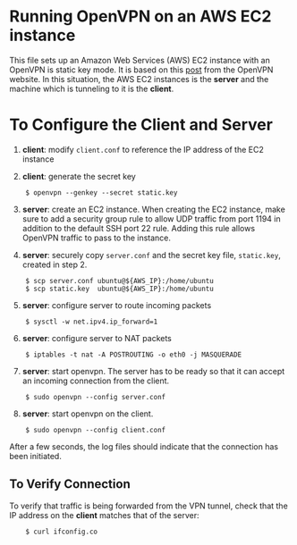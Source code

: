 # Running OpenVPN on an AWS EC2 instance

This file sets up an Amazon Web Services (AWS) EC2 instance with an
OpenVPN is static key mode.  It is based on this
[post](https://openvpn.net/index.php/open-source/documentation/miscellaneous/78-static-key-mini-howto.html)
from the OpenVPN website.  In this situation, the AWS EC2 instances is the
**server** and the machine which is tunneling to it is the **client**.

# To Configure the Client and Server

1. **client**: modify `client.conf` to reference the IP address of the EC2 instance

2. **client**: generate the secret key
```
    $ openvpn --genkey --secret static.key
```
3. **server**: create an EC2 instance.  When creating the EC2
instance, make sure to add a security group rule to allow UDP traffic
from port 1194 in addition to the default SSH port 22 rule.  Adding
this rule allows OpenVPN traffic to pass to the instance.

4. **server**: securely copy `server.conf` and the secret key file, `static.key`, created in step 2.
```
    $ scp server.conf ubuntu@${AWS_IP}:/home/ubuntu
    $ scp static.key  ubuntu@${AWS_IP}:/home/ubuntu
```



5. **server**: configure server to route incoming packets
```
    $ sysctl -w net.ipv4.ip_forward=1
```

6. **server**: configure server to NAT packets
```
    $ iptables -t nat -A POSTROUTING -o eth0 -j MASQUERADE 
```

7. **server**: start openvpn.  The server has to be ready so that it can accept an incoming connection from the client.
```
    $ sudo openvpn --config server.conf
```

8. **server**: start openvpn on the client.
```
    $ sudo openvpn --config client.conf
```

After a few seconds, the log files should indicate that the connection
has been initiated.

## To Verify Connection

To verify that traffic is being forwarded from the VPN tunnel, check
that the IP address on the **client** matches that of the server:
```
    $ curl ifconfig.co
```
